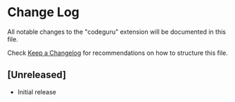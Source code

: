 # Change Log

All notable changes to the "codeguru" extension will be documented in this file.

Check [Keep a Changelog](http://keepachangelog.com/) for recommendations on how to structure this file.

## [Unreleased]

- Initial release